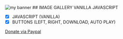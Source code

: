 <img src="https://user-images.githubusercontent.com/31342007/174409042-20f6e486-5aa5-46ad-bf79-a975f6d1f38c.png" alt="my banner">
## IMAGE GALLERY VANILLA JAVASCRIPT

- [x] JAVASCRIPT (VANILLA)
- [x] BUTTONS (LEFT, RIGHT, DOWNLOAD, AUTO PLAY)

<a href="https://www.paypal.com/donate/?hosted_button_id=7KH4VV5GJR2BJ" rel="noopener" target="_blank">Donate via Paypal</a>
